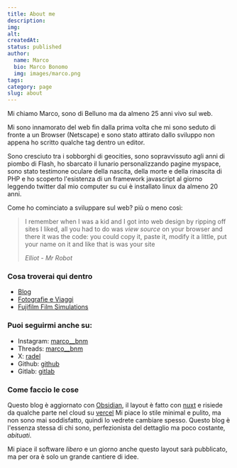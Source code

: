 ```yaml
---
title: About me
description:
img:
alt:
createdAt:
status: published
author:
  name: Marco
  bio: Marco Bonomo
  img: images/marco.png
tags:
category: page
slug: about
---
```


Mi chiamo Marco, sono di Belluno ma da almeno 25 anni vivo sul web.

Mi sono innamorato del web fin dalla prima volta che mi sono seduto di fronte a un Browser (Netscape) e sono stato attirato dallo sviluppo non appena ho scritto qualche tag dentro un editor.

Sono cresciuto tra i sobborghi di geocities, sono sopravvissuto agli anni di piombo di Flash, ho sbarcato il lunario personalizzando pagine myspace, sono stato testimone oculare della nascita, della morte e della rinascita di PHP e ho scoperto l'esistenza di un framework javascript al giorno leggendo twitter dal mio computer su cui è installato linux da almeno 20 anni.

Come ho cominciato a sviluppare sul web? più o meno così:

> I remember when I was a kid and I got into web design
> by ripping off sites I liked, all you had to do was _view source_ on your browser and there it was the code: you could copy it, paste it, modify it a little, put your name on it and like that is was your site
>
> _Elliot - Mr Robot_

### Cosa troverai qui dentro

- [Blog](/blog)
- [Fotografie e Viaggi](/photos)
- [Fujifilm Film Simulations](/film-simulations)

### Puoi seguirmi anche su:

- Instagram: [marco\_\_bnm](https://www.instagram.com/marco__bnm)
- Threads: [marco\_\_bnm](https://www.threads.net/marco__bnm)
- X: [radel](https://twitter.com/radel)
- Github: [github](https://github.com/radel)
- Gitlab: [gitlab](https://gitlab.com/radel)

### Come faccio le cose

Questo blog è aggiornato con [Obsidian](obsidian-is-my-lightsaber), il layout è fatto con [nuxt](https://www.nuxt.com) e risiede da qualche parte nel cloud su [vercel](http://www.vercel.com)
Mi piace lo stile minimal e pulito, ma non sono mai soddisfatto, quindi lo vedrete cambiare spesso. Questo blog è l'essenza stessa di chi sono, perfezionista del dettaglio ma poco costante, _abituati_.

Mi piace il software _libero_ e un giorno anche questo layout sarà pubblicato, ma per ora è solo un grande cantiere di idee.
